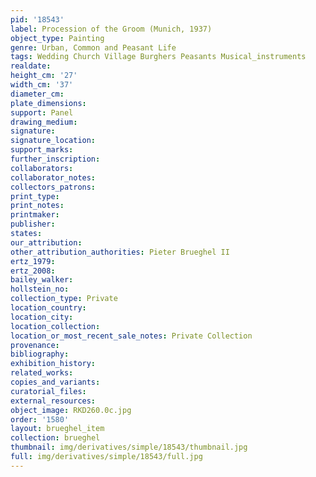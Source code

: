 ```yaml
---
pid: '18543'
label: Procession of the Groom (Munich, 1937)
object_type: Painting
genre: Urban, Common and Peasant Life
tags: Wedding Church Village Burghers Peasants Musical_instruments
realdate: 
height_cm: '27'
width_cm: '37'
diameter_cm: 
plate_dimensions: 
support: Panel
drawing_medium: 
signature: 
signature_location: 
support_marks: 
further_inscription: 
collaborators: 
collaborator_notes: 
collectors_patrons: 
print_type: 
print_notes: 
printmaker: 
publisher: 
states: 
our_attribution: 
other_attribution_authorities: Pieter Brueghel II
ertz_1979: 
ertz_2008: 
bailey_walker: 
hollstein_no: 
collection_type: Private
location_country: 
location_city: 
location_collection: 
location_or_most_recent_sale_notes: Private Collection
provenance: 
bibliography: 
exhibition_history: 
related_works: 
copies_and_variants: 
curatorial_files: 
external_resources: 
object_image: RKD260.0c.jpg
order: '1580'
layout: brueghel_item
collection: brueghel
thumbnail: img/derivatives/simple/18543/thumbnail.jpg
full: img/derivatives/simple/18543/full.jpg
---
```

